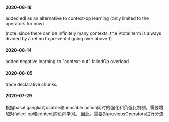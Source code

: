 #### 2020-08-18
added edl as an alternative to context-op learning (only limited to the operators for now)  

(note. since there can be infinitely many contexts, the Vtotal term is always divided by a ref.no to prevent it going over above 1)

#### 2020-08-14
added negative learning to "context-out" failedOp overload

#### 2020-08-05
trace declarative chunks

#### 2020-07-29
根据basal ganglia对usable和unusable action同时的强化和负强化机制，需要增加对failed-op和context的负向学习。
因此，需要对previousOperators进行分流

